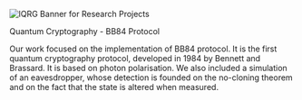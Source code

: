 ![IQRG Banner for Research Projects](../IQRG_Banner_Research_Projects_2024.png)

Quantum Cryptography - BB84 Protocol

Our work focused on the implementation of BB84 protocol. It is the first quantum cryptography protocol, developed in 1984 by Bennett and Brassard. It is based on photon polarisation. We also included a simulation of an eavesdropper, whose detection is founded on the no-cloning theorem and on the fact that the state is altered when measured.
